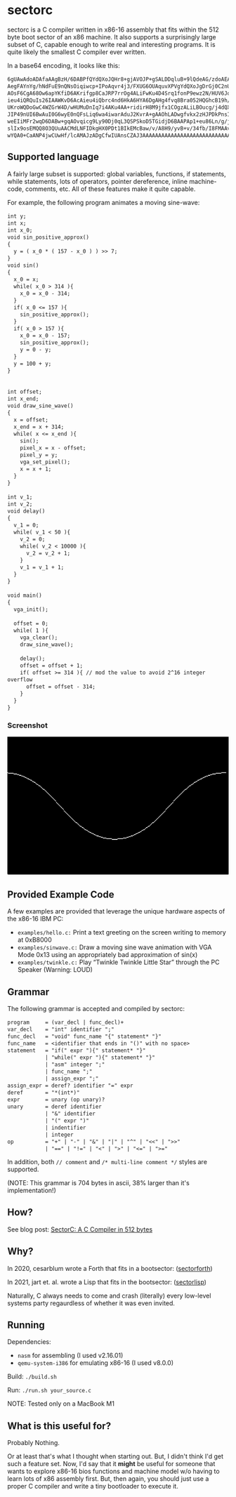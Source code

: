# sectorc
sectorc is a C compiler written in x86-16 assembly that fits within the 512 byte boot sector of an x86 machine. It also supports a
surprisingly large subset of C, capable enough to write real and interesting programs. It is quite likely the smallest C compiler ever written.

In a base64 encoding, it looks like this:

```
6gUAwAdoADAfaAAgBzH/6DABPfQYdQXoJQHr8+gjAVOJP+gSALDDqluB+9lQdeAG/zdoAEAfy+gI
AegFAYnYg/hNdFuE9nQNsOiqiwcp+IPoAqvr4j3/FXUG6OUAquvXPVgYdQXoJgDrGj0C2nUGV+gb
AOsF6CgA68Ow6apYKfiD6AKrifgp8CaJRP7rrOg4ALiFwKu4D4Srq1fonP9ewz2N/HUV6JoA6BkA
ieu4iQRQuIs26IAAWKvD6AcAieu4iQbrc4nd6HkA6HYA6DgAHg4fvq8Bra052HQGhcB19h/DrVCw
UKroWQDoGwC4WZGrW4D/wHUMuDnIq7i4AKu4AA+ridirH8M9jfx1COgzALiLBOucg/j4dQXorf/r
JIP49nUI6BwAuI0G6wyE0nQFsLiq6wa4iwarAduJ2KvrA+gAAOhLADwgfvkx2zHJPDkPnsI8IH4S
weEIiMFr2wqD6DABw+gqAOvqicg9Ly90Dj0qL3QSPSkoD5TGidjD6BAAPAp1+eu86Ln/g/jDdfjr
slIx9osEMQQ8O3QUuAACMdLNFIDkgHX0PDt1BIkEMcBaw/v/A8H9/yvB+v/34fb/I8FMAAvBLgAz
wYQA0+CaANP4jwCUwHf/lcAMAJzADgCfwIUAnsCZAJ3AAAAAAAAAAAAAAAAAAAAAAAAAAAAAVao=
```

## Supported language

A fairly large subset is supported: global variables, functions, if statements, while statements, lots of operators, pointer dereference, inline machine-code, comments, etc.
All of these features make it quite capable.

For example, the following program animates a moving sine-wave:

```
int y;
int x;
int x_0;
void sin_positive_approx()
{
  y = ( x_0 * ( 157 - x_0 ) ) >> 7;
}
void sin()
{
  x_0 = x;
  while( x_0 > 314 ){
    x_0 = x_0 - 314;
  }
  if( x_0 <= 157 ){
    sin_positive_approx();
  }
  if( x_0 > 157 ){
    x_0 = x_0 - 157;
    sin_positive_approx();
    y = 0 - y;
  }
  y = 100 + y;
}


int offset;
int x_end;
void draw_sine_wave()
{
  x = offset;
  x_end = x + 314;
  while( x <= x_end ){
    sin();
    pixel_x = x - offset;
    pixel_y = y;
    vga_set_pixel();
    x = x + 1;
  }
}

int v_1;
int v_2;
void delay()
{
  v_1 = 0;
  while( v_1 < 50 ){
    v_2 = 0;
    while( v_2 < 10000 ){
      v_2 = v_2 + 1;
    }
    v_1 = v_1 + 1;
  }
}

void main()
{
  vga_init();

  offset = 0;
  while( 1 ){
    vga_clear();
    draw_sine_wave();

    delay();
    offset = offset + 1;
    if( offset >= 314 ){ // mod the value to avoid 2^16 integer overflow
      offset = offset - 314;
    }
  }
}
```

### Screenshot

![Moving Sinwave](img/sinwave.png)

## Provided Example Code

A few examples are provided that leverage the unique hardware aspects of the x86-16 IBM PC:
- `examples/hello.c:` Print a text greeting on the screen writing to memory at 0xB8000
- `examples/sinwave.c:` Draw a moving sine wave animation with VGA Mode 0x13 using an appropriately bad approximation of sin(x)
- `examples/twinkle.c:` Play “Twinkle Twinkle Little Star” through the PC Speaker (Warning: LOUD)

## Grammar
  
The following grammar is accepted and compiled by sectorc:

```
program     = (var_decl | func_decl)+
var_decl    = "int" identifier ";"
func_decl   = "void" func_name "{" statement* "}"
func_name   = <identifier that ends in "()" with no space>
statement   = "if(" expr "){" statement* "}"
            | "while(" expr "){" statement* "}"
            | "asm" integer ";"
            | func_name ";"
            | assign_expr ";"
assign_expr = deref? identifier "=" expr
deref       = "*(int*)"
expr        = unary (op unary)?
unary       = deref identifier
            | "&" identifier
            | "(" expr ")"
            | indentifier
            | integer
op          = "+" | "-" | "&" | "|" | "^" | "<<" | ">>"
            | "==" | "!=" | "<" | ">" | "<=" | ">="
```

In addition, both `// comment` and `/* multi-line comment */` styles are supported.

(NOTE: This grammar is 704 bytes in ascii, 38% larger than it's implementation!)

## How?

See blog post: [SectorC: A C Compiler in 512 bytes](http://localhost:8080/sectorc.html)

## Why?

In 2020, cesarblum wrote a Forth that fits in a bootsector: ([sectorforth](https://github.com/cesarblum/sectorforth))

In 2021, jart et. al. wrote a Lisp that fits in the bootsector: ([sectorlisp](https://github.com/jart/sectorlisp))

Naturally, C always needs to come and crash (literally) every low-level systems party regaurdless of whether it was even invited.

## Running

Dependencies:
  - `nasm` for assembling (I used v2.16.01)
  - `qemu-system-i386` for emulating x86-16 (I used v8.0.0)

Build: `./build.sh`

Run: `./run.sh your_source.c`

NOTE: Tested only on a MacBook M1

## What is this useful for?

Probably Nothing.

Or at least that's what I thought when starting out. But, I didn't think I'd get such a feature set. Now, I'd say that it **might** be
useful for someone that wants to explore x86-16 bios functions and machine model w/o having to learn lots of x86 assembly first. But, then again, you
should just use a proper C compiler and write a tiny bootloader to execute it.
